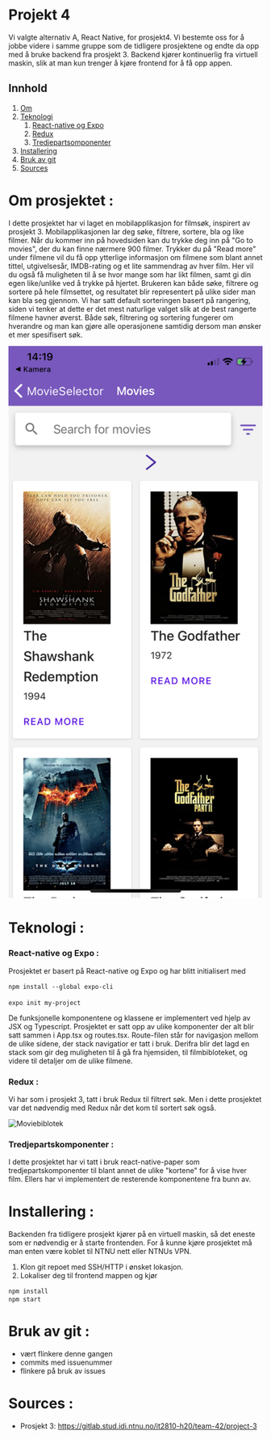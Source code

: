 # Projekt 4
Vi valgte alternativ A, React Native, for prosjekt4. Vi bestemte oss for å jobbe videre i samme gruppe som de tidligere prosjektene og endte da opp med
å bruke backend fra prosjekt 3. Backend kjører kontinuerlig fra virtuell maskin, slik at man kun trenger å kjøre frontend for å få opp appen.  

## Innhold
1. [Om](#om)
2. [Teknologi](#teknologi)
    1. [React-native og Expo](#React-native)
    2. [Redux](#REDUX)
    4. [Tredjepartsomponenter](#komponenter)
4. [Installering](#Installering)
5. [Bruk av git](#git)
6. [Sources](#source)

# Om prosjektet <a name="om"></a>:
I dette prosjektet har vi laget en mobilapplikasjon for filmsøk, inspirert av prosjekt 3. Mobilapplikasjonen lar deg søke, filtrere, sortere, bla og like filmer. 
Når du kommer inn på hovedsiden kan du trykke deg inn på "Go to movies", der du kan finne nærmere 900 filmer. 
Trykker du på "Read more" under filmene vil du få opp ytterlige informasjon om filmene som blant annet tittel, utgivelsesår, IMDB-rating og et 
lite sammendrag av hver film. Her vil du også få muligheten til å se hvor mange som har likt filmen, samt gi din egen like/unlike 
ved å trykke på hjertet. Brukeren kan både søke, filtrere og sortere på hele filmsettet, og resultatet blir representert 
på ulike sider man kan bla seg gjennom. Vi har satt default sorteringen basert på rangering, siden vi tenker at dette er det mest naturlige valget slik at de best
rangerte filmene havner øverst. Både søk, filtrering og sortering fungerer om hverandre og man kan gjøre alle operasjonene samtidig dersom man ønsker et mer 
spesifisert søk. 

<img src="movielib.png" alt="Moviebiblotek" width="600" />


# Teknologi <a name="teknologi"></a>:


### React-native og Expo <a name="react-native"></a>:
Prosjektet er basert på React-native og Expo og har blitt initialisert med 

````
npm install --global expo-cli

expo init my-project
````

De funksjonelle komponentene og klassene er implementert ved hjelp av JSX og Typescript. Prosjektet er satt opp av ulike komponenter der alt blir satt sammen i App.tsx og routes.tsx. 
Route-filen står for navigasjon mellom de ulike sidene, der stack navigatior er tatt i bruk. Derifra blir det lagd en stack som gir deg muligheten til å gå fra hjemsiden, til filmbibloteket, og 
videre til detaljer om de ulike filmene. 


### Redux <a name="redux"></a>:
Vi har som i prosjekt 3, tatt i bruk Redux til filtrert søk. Men i dette prosjektet var det nødvendig med Redux når det kom til sortert søk også. 


<img src="moviefilter.png" alt="Moviebiblotek" width="600" />


### Tredjepartskomponenter <a name="komponenter"></a>:
I dette prosjektet har vi tatt i bruk react-native-paper som tredjepartskomponenter til blant annet de ulike "kortene" for å vise hver film. 
Ellers har vi implementert de resterende komponentene fra bunn av.  



# Installering <a name="Installering"></a>:
Backenden fra tidligere prosjekt kjører på en virtuell maskin, så det eneste som er nødvendig er å starte frontenden. 
For å kunne kjøre prosjektet må man enten være koblet til NTNU nett eller NTNUs VPN. 

1. Klon git repoet med SSH/HTTP i ønsket lokasjon.
2. Lokaliser deg til frontend mappen og kjør 

````
npm install
npm start
````


# Bruk av git <a name="git"></a>:
* vært flinkere denne gangen 
* commits med issuenummer 
* flinkere på bruk av issues


# Sources <a name="source"></a>:

* Prosjekt 3: https://gitlab.stud.idi.ntnu.no/it2810-h20/team-42/project-3

